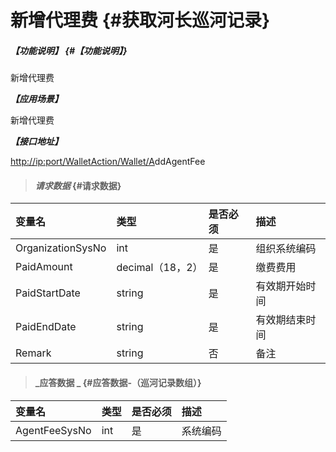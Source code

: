# 新增代理费 {#获取河长巡河记录}

##### _【功能说明】_ {#【功能说明】}

新增代理费

_**【应用场景】**_

新增代理费

_**【接口地址】**_

[http://ip:port/WalletAction/Wallet/A](http://ip:port/HMQuery/PatrolRiver/GetPatrolRivers)ddAgentFee

> #### _请求数据_ {#请求数据}

| 变量名 | 类型 | 是否必须 | 描述 |
| :--- | :--- | :--- | :--- |
| OrganizationSysNo | int | 是 | 组织系统编码 |
| PaidAmount | decimal（18，2） | 是 | 缴费费用 |
| PaidStartDate | string | 是 | 有效期开始时间 |
| PaidEndDate | string | 是 | 有效期结束时间 |
| Remark | string | 否 | 备注 |

> #### _应答数据 _ {#应答数据-（巡河记录数组）}

| 变量名 | 类型 | 是否必须 | 描述 |
| :--- | :--- | :--- | :--- |
| AgentFeeSysNo | int | 是 | 系统编码 |



